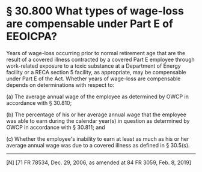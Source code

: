 # § 30.800   What types of wage-loss are compensable under Part E of EEOICPA?

Years of wage-loss occurring prior to normal retirement age that are the result of a covered illness contracted by a covered Part E employee through work-related exposure to a toxic substance at a Department of Energy facility or a RECA section 5 facility, as appropriate, may be compensable under Part E of the Act. Whether years of wage-loss are compensable depends on determinations with respect to:


(a) The average annual wage of the employee as determined by OWCP in accordance with § 30.810;


(b) The percentage of his or her average annual wage that the employee was able to earn during the calendar year(s) in question as determined by OWCP in accordance with § 30.811; and


(c) Whether the employee's inability to earn at least as much as his or her average annual wage was due to a covered illness as defined in § 30.5(s).



---

[N] [71 FR 78534, Dec. 29, 2006, as amended at 84 FR 3059, Feb. 8, 2019]




